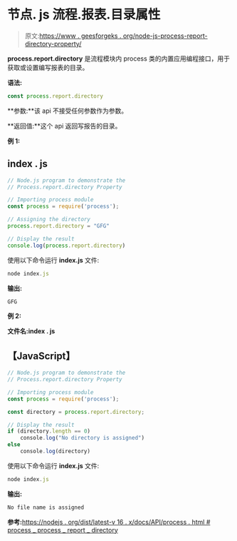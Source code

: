 # 节点. js 流程.报表.目录属性

> 原文:[https://www . geesforgeks . org/node-js-process-report-directory-property/](https://www.geeksforgeeks.org/node-js-process-report-directory-property/)

**process.report.directory** 是流程模块内 process 类的内置应用编程接口，用于获取或设置编写报表的目录。

**语法:**

```js
const process.report.directory
```

**参数:**该 api 不接受任何参数作为参数。

**返回值:**这个 api 返回写报告的目录。

**例 1:**

## index . js

```js
// Node.js program to demonstrate the  
// Process.report.directory Property

// Importing process module
const process = require('process');

// Assigning the directory
process.report.directory = "GFG"

// Display the result
console.log(process.report.directory)
```

使用以下命令运行 **index.js** 文件:

```js
node index.js
```

**输出:**

```js
GFG
```

**例 2:**

**文件名:index . js**

## 【JavaScript】

```js
// Node.js program to demonstrate the  
// Process.report.directory Property

// Importing process module
const process = require('process');

const directory = process.report.directory;

// Display the result
if (directory.length == 0)
    console.log("No directory is assigned")
else
    console.log(directory)
```

使用以下命令运行 **index.js** 文件:

```js
node index.js
```

**输出:**

```js
No file name is assigned
```

**参考:**[https://nodejs . org/dist/latest-v 16 . x/docs/API/process . html # process _ process _ report _ directory](https://nodejs.org/dist/latest-v16.x/docs/api/process.html#process_process_report_directory)